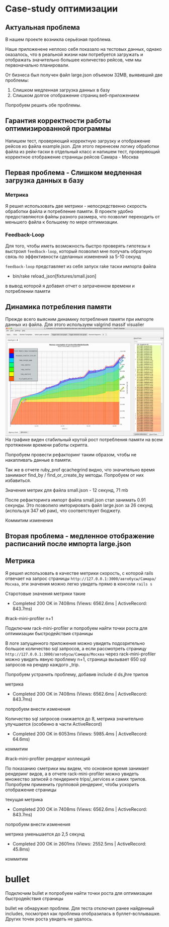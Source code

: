 # Case-study оптимизации

## Актуальная проблема
В нашем проекте возникла серьёзная проблема.

Наше приложенене неплохо себя показало на тестовых данных, однако оказалось, что в реальной жизни нам потребуется
загружать и отображать значительно большее количество рейсов, чем мы первоначально планировали.

От бизнеса был получен файл large.json объемом 32MB, выявивший две проблемы: 

1) Слишком медленная загрузка данных в базу
2) Слишком долгое отображение страниц веб-приложением

Попробуем решить обе проблемы. 

## Гарантия корректности работы оптимизированной программы
Напишем тест, проверяющий корректную загрузку и отображение рейсов из файла example.json. Для этого перенесем
логику обработки файла из рейк-таски в отдельный класс и напишем тест, проверяющий корректное отображение страницы
рейсов Самара - Москва

## Первая проблема - Слишком медленная загрузка данных в базу

### Метрика
Я решил использовать две метрики -  непосредственно скорость обработки файла и потребление памяти.
В проекте удобно предоставляются файлы разного размера, что позволит переходить от меньшего файла к большему по мере
оптимизации. 

### Feedback-Loop
Для того, чтобы иметь возможность быстро проверять гипотезы я выстроил `feedback-loop`,
который позволил мне получать обратную связь по эффективности сделанных изменений за 5-10 секунд

`feedback-loop` представляет из себя запуск rake таски импорта файла

- bin/rake reload_json[fixtures/small.json]

в вывод которой я добавил отчет о затраченном времени и потреблении памяти

## Динамика потребления памяти
Прежде всего выясним динамику потребления памяти при импорте данных из файла. Для этого
используем valgrind massif visualier
![valgrind massif visualier](./img/2019-09-08.png)
На графике виден стабильный крутой рост потребления памяти на всем протяжении времени работы скрипта.

Попробуем провести рефакторинг таким образом, чтобы не накапливать данные в памяти.

Так же в отчете ruby_prof qcachegrind видно, что значительно время занимают find_by / 
find_or_create_by методы. Попробуем от них избавиться. 

Значения метрик для файла small.json - 12 секунд, 71 mb

После рефакторинга импорт файла small.json стал занимать 0.91 секунды. Это позволило
имторировать файл large.json за 26 секунд (используя 347 мб рам), что соответствует бюджету.

Коммитим изменения

## Вторая проблема - медленное отображение расписаний после импорта large.json

## Метрика

Я решил использовать в качестве метрики скорость, с которой rails отвечает на запрос страницы
`http://127.0.0.1:3000/автобусы/Самара/Москва`, эти значения можно легко увидеть прямо в
консоли `rails s`

Старотовые значения метрики такие
- Completed 200 OK in 7408ms (Views: 6562.6ms | ActiveRecord: 843.7ms)

#rack-mini-profiler n+1

Подключим rack-mini-profiler и попробуем найти точки роста для оптимизации быстродействия страницы

В логе запущенного приложения можно увидеть подозрительно большое количество sql запросов, а если
рассмотреть страницу `http://127.0.0.1:3000/автобусы/Самара/Москва` через rack-mini-profiler 
можно увидеть явную проблему n+1, страница вызывает 650 sql запросов на рендер каждого _trip.

Попробуем устранить проблему, добавив include d ds,jhre трипов

метрика

- Completed 200 OK in 7408ms (Views: 6562.6ms | ActiveRecord: 843.7ms)

попробуем внести изменения

Количество sql запросов снижается до 8, метрика значительно улучшается (особенно в части ActiveRecord)

- Completed 200 OK in 6053ms (Views: 5985.4ms | ActiveRecord: 64.6ms)

коммитим

#rack-mini-profiler рендернг коллекций

По показанию сметрики мы видем, что основное время занимает рендеринг видов, 
а в отчете rack-mini-profiler можно увидеть множество записей о пендеринге trips/_services и 
самих трипов. Попробуем применить групповой рендеринг, чтобы ускорить отображение страницы

текущая метрика

- Completed 200 OK in 7408ms (Views: 6562.6ms | ActiveRecord: 843.7ms)

попробуем внести изменения

метрика уменьшается до 2,5 секунд

- Completed 200 OK in 2601ms (Views: 2552.5ms | ActiveRecord: 45.8ms)

коммитим

# bullet

Подключим bullet и попробуем найти точки роста для оптимизации быстродействия страницы

bullet не обнаружил проблем. Для теста отключил ранее найденный includes, посмотрел как проблема
отобразилась в буллет-всплывашке. Других точек роста увидеть не удалось.

